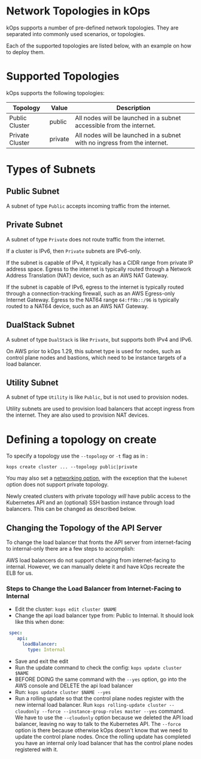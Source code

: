# Network Topologies in kOps

kOps supports a number of pre-defined network topologies. They are separated into commonly used scenarios, or topologies.

Each of the supported topologies are listed below, with an example on how to deploy them.

# Supported Topologies

kOps supports the following topologies:

| Topology        | Value   | Description                                                               |
|-----------------|---------|---------------------------------------------------------------------------|
| Public Cluster  | public  | All nodes will be launched in a subnet accessible from the internet.      |
| Private Cluster | private | All nodes will be launched in a subnet with no ingress from the internet. |

# Types of Subnets

## Public Subnet

A subnet of type `Public` accepts incoming traffic from the internet.

## Private Subnet

A subnet of type `Private` does not route traffic from the internet.

If a cluster is IPv6, then `Private` subnets are IPv6-only.

If the subnet is capable of IPv4, it typically has a CIDR range from private IP address space.
Egress to the internet is typically routed through a Network Address Translation (NAT) device,
such as an AWS NAT Gateway.

If the subnet is capable of IPv6, egress to the internet is typically routed through a
connection-tracking firewall, such as an AWS Egress-only Internet Gateway. Egress to the
NAT64 range `64:ff9b::/96` is typically routed to a NAT64 device, such as an AWS NAT Gateway.

## DualStack Subnet

A subnet of type `DualStack` is like `Private`, but supports both IPv4 and IPv6.

On AWS prior to kOps 1.29, this subnet type is used for nodes, such as control plane nodes and bastions,
which need to be instance targets of a load balancer.

## Utility Subnet

A subnet of type `Utility` is like `Public`, but is not used to provision nodes.

Utility subnets are used to provision load balancers that accept ingress from the internet.
They are also used to provision NAT devices.

# Defining a topology on create

To specify a topology use the `--topology` or `-t` flag as in :

```
kops create cluster ... --topology public|private
```

You may also set a [networking option](networking.md), with the exception that the
`kubenet` option does not support private topology.

Newly created clusters with private topology *will* have public access to the Kubernetes API and an (optional) SSH bastion instance
through load balancers. This can be changed as described below.

## Changing the Topology of the API Server

To change the load balancer that fronts the API server from internet-facing to internal-only there are a few steps to accomplish:

AWS load balancers do not support changing from internet-facing to internal. However, we can manually delete it and have kOps recreate the ELB for us.

### Steps to Change the Load Balancer from Internet-Facing to Internal
 
- Edit the cluster: `kops edit cluster $NAME`
- Change the api load balancer type from: Public to Internal. It should look like this when done:
```yaml
 spec:
    api:
      loadBalancer:
        type: Internal
```
 - Save and exit the edit
 - Run the update command to check the config: `kops update cluster $NAME`
 - BEFORE DOING the same command with the `--yes` option, go into the AWS console and DELETE the api load balancer
 - Run: `kops update cluster $NAME --yes`
 - Run a rolling update so that the control plane nodes register with the new internal load balancer.
 Run `kops rolling-update cluster --cloudonly --force --instance-group-roles master --yes` command.  
 We have to use the  `--cloudonly` option because we deleted the API load balancer, leaving no way to talk to the Kubernetes API.
 The `--force` option is there because otherwise kOps doesn't know that we need to update the control plane nodes.
 Once the rolling update has completed you have an internal only load balancer that has the control plane nodes registered with it.

